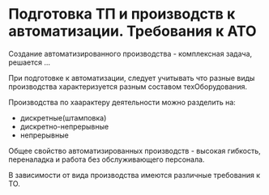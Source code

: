 # Подготовка ТП и производств к автоматизации. Требования к АТО

Создание автоматизированного производства - комплексная задача, решается ...

При подготовке к автоматизации, следует учитывать что разные виды производства характеризуется разным составом техОборудования.

Производства по хаарактеру деятельности можно разделить на:
- дискретные(штамповка)
- дискретно-непрерывные
- непрерывные

Общее свойство автоматизированных производств - высокая гибкость, переналадка и работа без обслуживающего персонала.

В зависимости от вида производства имеются различные требования к ТО.
